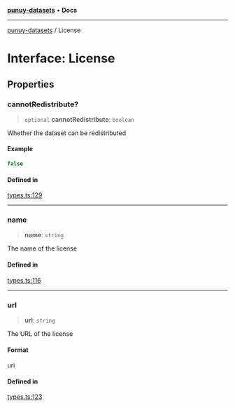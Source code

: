 [**punuy-datasets**](../README.md) • **Docs**

***

[punuy-datasets](../README.md) / License

# Interface: License

## Properties

### cannotRedistribute?

> `optional` **cannotRedistribute**: `boolean`

Whether the dataset can be redistributed

#### Example

```ts
false
```

#### Defined in

[types.ts:129](https://github.com/andrefs/punuy-datasets/blob/32d3bc968edca6eb57e6fff50a66cdfb284c9b9f/src/lib/types.ts#L129)

***

### name

> **name**: `string`

The name of the license

#### Defined in

[types.ts:116](https://github.com/andrefs/punuy-datasets/blob/32d3bc968edca6eb57e6fff50a66cdfb284c9b9f/src/lib/types.ts#L116)

***

### url

> **url**: `string`

The URL of the license

#### Format

uri

#### Defined in

[types.ts:123](https://github.com/andrefs/punuy-datasets/blob/32d3bc968edca6eb57e6fff50a66cdfb284c9b9f/src/lib/types.ts#L123)
